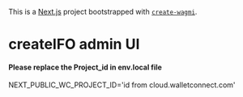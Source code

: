 This is a [Next.js](https://nextjs.org) project bootstrapped with [`create-wagmi`](https://github.com/wevm/wagmi/tree/main/packages/create-wagmi).

# createIFO admin UI

#### Please replace the Project_id in env.local file
NEXT_PUBLIC_WC_PROJECT_ID='id from cloud.walletconnect.com'
